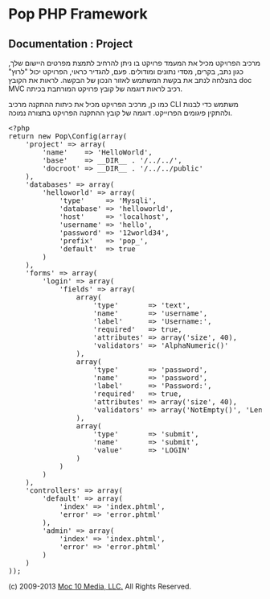 Pop PHP Framework
=================

Documentation : Project
-----------------------

מרכיב הפרויקט מכיל את המעמד פרויקט בו ניתן להרחיב לתמצת מפרטים היישום שלך, כגון נתב, בקרים, מסדי נתונים ומודולים. פעם, להגדיר כראוי, הפרויקט יכול "לרוץ" בהצלחה לנתב את בקשת המשתמש לאזור הנכון של הבקשה. לראות את הקובץ doc MVC רכיב לראות דוגמה של קובץ פרויקט המורחבת בכיתה.

כמו כן, מרכיב הפרויקט מכיל את כיתות ההתקנה מרכיב CLI משתמש כדי לבנות ולהתקין פיגומים הפרוייקט. דוגמה של קובץ ההתקנה הפרויקט בתצורה נמוכה.

<pre>
&lt;?php
return new Pop\Config(array(
    'project' => array(
        'name'    => 'HelloWorld',
        'base'    => __DIR__ . '/../../',
        'docroot' => __DIR__ . '/../../public'
    ),
    'databases' => array(
        'helloworld' => array(
            'type'     => 'Mysqli',
            'database' => 'helloworld',
            'host'     => 'localhost',
            'username' => 'hello',
            'password' => '12world34',
            'prefix'   => 'pop_',
            'default'  => true
        )
    ),
    'forms' => array(
        'login' => array(
            'fields' => array(
                array(
                    'type'       => 'text',
                    'name'       => 'username',
                    'label'      => 'Username:',
                    'required'   => true,
                    'attributes' => array('size', 40),
                    'validators' => 'AlphaNumeric()'
                ),
                array(
                    'type'       => 'password',
                    'name'       => 'password',
                    'label'      => 'Password:',
                    'required'   => true,
                    'attributes' => array('size', 40),
                    'validators' => array('NotEmpty()', 'LengthGt(6)')
                ),
                array(
                    'type'       => 'submit',
                    'name'       => 'submit',
                    'value'      => 'LOGIN'
                )
            )
        )
    ),
    'controllers' => array(
        'default' => array(
            'index' => 'index.phtml',
            'error' => 'error.phtml'
        ),
        'admin' => array(
            'index' => 'index.phtml',
            'error' => 'error.phtml'
        )
    )
));
</pre>

(c) 2009-2013 [Moc 10 Media, LLC.](http://www.moc10media.com) All Rights Reserved.
